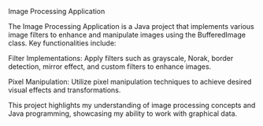Image Processing Application

The Image Processing Application is a Java project that implements various image filters to enhance and manipulate images using the BufferedImage class. 
Key functionalities include:

Filter Implementations: Apply filters such as grayscale, Norak, border detection, mirror effect, and custom filters to enhance images.

Pixel Manipulation: Utilize pixel manipulation techniques to achieve desired visual effects and transformations.

This project highlights my understanding of image processing concepts and Java programming, showcasing my ability to work with graphical data.
